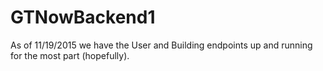 # GTNowBackend1

As of 11/19/2015 we have the User and Building endpoints up and running for the most part (hopefully).
